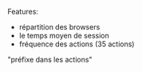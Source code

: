 Features:

- répartition des browsers
- le temps moyen de session
- fréquence des actions (35 actions)

"préfixe dans les actions"